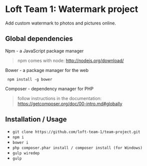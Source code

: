 # Loft Team 1: Watermark project
Add custom watermark to photos and pictures online.

Global dependencies
-------------------

Npm - a JavaScript package manager

> npm comes with node: http://nodejs.org/download/

Bower - a package manager for the web

     npm install -g bower

Composer - dependency manager for PHP


> follow instructions in the documentation:
  https://getcomposer.org/doc/00-intro.md#globally


Installation / Usage
--------------------

* ```git clone https://github.com/loft-team-1/team-project.git```
* ```npm i```
* ```bower i```
* ```php composer.phar install / composer install (for Windows)```
* ```gulp wiredep```
* ```gulp```
